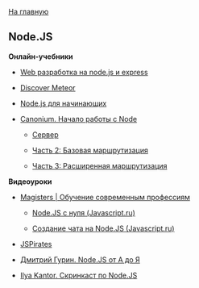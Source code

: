 [На главную](README.md)


## Node.JS


**Онлайн-учебники**

- [Web разработка на node.js и express](https://github.com/DavidKlassen/node-tutorial/wiki/Web-%D1%80%D0%B0%D0%B7%D1%80%D0%B0%D0%B1%D0%BE%D1%82%D0%BA%D0%B0-%D0%BD%D0%B0-node.js-%D0%B8-express)

- [Discover Meteor](http://uk.discovermeteor.com/)

- [Node.js для начинающих](http://nodebeginner.ru/)

- [Canonium. Начало работы с Node](http://canonium.com/)

  * [Сервер](http://canonium.com/articles/series-getting-started-node-part-1-server)

  * [Часть 2: Базовая маршрутизация](http://canonium.com/articles/series-getting-started-node-part-2-basic-routing)

  * [Часть 3: Расширенная маршрутизация](http://canonium.com/articles/series-getting-started-node-part-3-advanced-routing)


**Видеоуроки**

- [Magisters | Обучение современным профессиям](https://www.youtube.com/user/WebMagistersRu/playlists)

  * [Node.JS с нуля (Javascript.ru)](https://www.youtube.com/playlist?list=PLypd1VrGv7FM2Qv8fzYnL5TAik0OAyINN)

  * [Создание чата на Node.JS (Javascript.ru)](https://www.youtube.com/playlist?list=PLypd1VrGv7FNghd_Fwldl19iJBaa4S2W5)

- [JSPirates](https://www.youtube.com/channel/UCoQvColVafC905L1wyqfjcg/videos)

- [Дмитрий Гурин. Node.JS от А до Я](https://www.youtube.com/playlist?list=PLV-WhzoNRDu_tiTM7OoyEGC5Ei863jmsp)

- [Ilya Kantor. Скринкаст по Node.JS](https://www.youtube.com/playlist?list=PLDyvV36pndZFWfEQpNixIHVvp191Hb3Gg)
